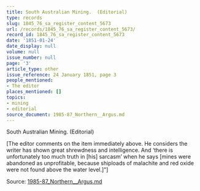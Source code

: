 ```yaml
---
title: South Australian Mining.  (Editorial)
type: records
slug: 1845_76_sa_register_content_5673
url: /records/1845_76_sa_register_content_5673/
record_id: 1845_76_sa_register_content_5673
date: '1851-01-24'
date_display: null
volume: null
issue_number: null
page: '3'
article_type: other
issue_reference: 24 January 1851, page 3
people_mentioned:
- The editor
places_mentioned: []
topics:
- mining
- editorial
source_document: 1985-87_Northern__Argus.md
---
```


South Australian Mining.  (Editorial)

[The editor comments on the item immediately above.  He considers the writer has shown great shrewdness and intelligence.  And ‘there is unfortunately too much truth in [his] sarcasm’ when he says [mines were abandoned as unprofitable, because shiploads of malachite and red oxide were not found above the water level.]"]

Source: [1985-87_Northern__Argus.md](/downloads/markdown/1985-87_Northern__Argus.md)
